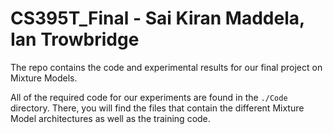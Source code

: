 # CS395T_Final - Sai Kiran Maddela, Ian Trowbridge

The repo contains the code and experimental results for our final project on Mixture Models.

All of the required code for our experiments are found in the ``./Code`` directory. There, you will find the files that contain the different Mixture Model architectures as well as the training code. 

